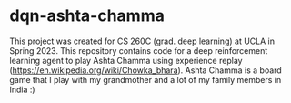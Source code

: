# dqn-ashta-chamma
This project was created for CS 260C (grad. deep learning) at UCLA in Spring 2023. This repository contains code for a deep reinforcement learning agent to play Ashta Chamma using experience replay (https://en.wikipedia.org/wiki/Chowka_bhara). Ashta Chamma is a board game that I play with my grandmother and a lot of my family members in India :)

